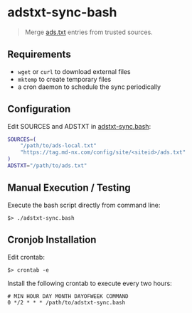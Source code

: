 # adstxt-sync-bash

> Merge [ads.txt](https://iabtechlab.com/ads-txt/) entries from trusted sources.

## Requirements

- `wget` or `curl` to download external files
- `mktemp` to create temporary files
- a cron daemon to schedule the sync periodically

## Configuration

Edit SOURCES and ADSTXT in [adstxt-sync.bash](adstxt-sync.bash):

```bash
SOURCES=(
    "/path/to/ads-local.txt"
    "https://tag.md-nx.com/config/site/<siteid>/ads.txt"
)
ADSTXT="/path/to/ads.txt"
```

## Manual Execution / Testing

Execute the bash script directly from command line:

```console
$> ./adstxt-sync.bash
```

## Cronjob Installation

Edit crontab:

```console
$> crontab -e
```

Install the following crontab to execute every two hours:

```text
# MIN HOUR DAY MONTH DAYOFWEEK COMMAND
0 */2 * * * /path/to/adstxt-sync.bash
```
